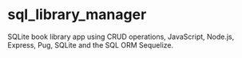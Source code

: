 # sql_library_manager
SQLite book library app using CRUD operations, JavaScript, Node.js, Express, Pug, SQLite and the SQL ORM Sequelize.
